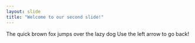 ```yaml
---
layout: slide
title: "Welcome to our second slide!"
---
```

The quick brown fox jumps over the lazy dog
Use the left arrow to go back!
